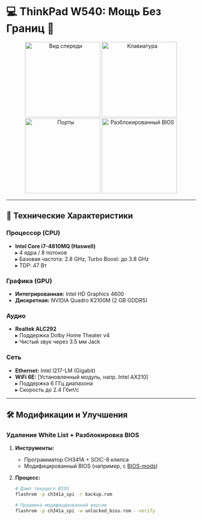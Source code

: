 # 💻 ThinkPad W540: Мощь Без Границ 🚀

<div align="center">
  <img src="https://example.com/w540_front.jpg" width="200" alt="Вид спереди">
  <img src="https://example.com/w540_keyboard.jpg" width="200" alt="Клавиатура">
  <img src="https://example.com/w540_ports.jpg" width="200" alt="Порты">
  <img src="W540/images/IMG-20241219-WA0004.jpg" width="200" alt="Разблокированный BIOS">
</div>

---

## 🔧 Технические Характеристики

### **Процессор (CPU)**
- **Intel Core i7-4810MQ (Haswell)**  
  ▸ 4 ядра / 8 потоков  
  ▸ Базовая частота: 2.8 GHz, Turbo Boost: до 3.8 GHz  
  ▸ TDP: 47 Вт  

### **Графика (GPU)**
- **Интегрированная:** Intel HD Graphics 4600  
- **Дискретная:** NVIDIA Quadro K2100M (2 GB GDDR5)  

### **Аудио**
- **Realtek ALC292**  
  ▸ Поддержка Dolby Home Theater v4  
  ▸ Чистый звук через 3.5 мм Jack

### **Сеть**
- **Ethernet:** Intel I217-LM (Gigabit)  
- **WiFi 6E:** [Установленный модуль, напр. Intel AX210]  
  ▸ Поддержка 6 ГГц диапазона  
  ▸ Скорость до 2.4 Гбит/с  

---

## 🛠 Модификации и Улучшения

### **Удаление White List + Разблокировка BIOS**
1. **Инструменты:**  
   - Программатор CH341A + SOIC-8 клипса
   - Модифицированный BIOS (например, с [BIOS-mods](https://bios-mods.ru))
   
2. **Процесс:**
   ```bash
   # Дамп текущего BIOS
   flashrom -p ch341a_spi -r backup.rom

   # Прошивка модифицированной версии
   flashrom -p ch341a_spi -w unlocked_bios.rom --verify
